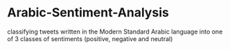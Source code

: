 # Arabic-Sentiment-Analysis
classifying tweets written in the Modern Standard Arabic language into one of 3 classes of sentiments (positive, negative and neutral)
